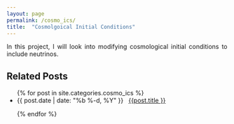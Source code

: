 ```yaml
---
layout: page
permalink: /cosmo_ics/
title:  "Cosmolgoical Initial Conditions"
---
```



<p style="text-align:justify">
In this project, I will look into modifying cosmological initial conditions to include neutrinos.
</p>



<h2 class="page-heading">Related Posts</h2>

<ul class="post-list">
  {% for post in site.categories.cosmo_ics %}

  <li>
    <span>{{ post.date | date: "%b %-d, %Y" }}</span> &nbsp; <a href="{{ post.url | prepend: site.baseurl }}">{{post.title }}</a>
  </li>

  {% endfor %}
</ul>
